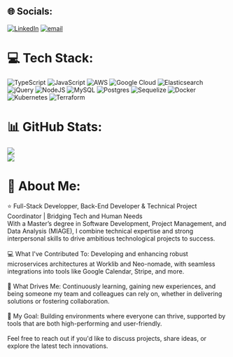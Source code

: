 ## 🌐 Socials:
[![LinkedIn](https://img.shields.io/badge/LinkedIn-%230077B5.svg?logo=linkedin&logoColor=white)](https://linkedin.com/in/www.linkedin.com/in/danny-godet-b92a321a5) [![email](https://img.shields.io/badge/Email-D14836?logo=gmail&logoColor=white)](mailto:danny.g.27@live.fr) 

# 💻 Tech Stack:
![TypeScript](https://img.shields.io/badge/typescript-%23007ACC.svg?style=for-the-badge&logo=typescript&logoColor=white) ![JavaScript](https://img.shields.io/badge/javascript-%23323330.svg?style=for-the-badge&logo=javascript&logoColor=%23F7DF1E) ![AWS](https://img.shields.io/badge/AWS-%23FF9900.svg?style=for-the-badge&logo=amazon-aws&logoColor=white) ![Google Cloud](https://img.shields.io/badge/GoogleCloud-%234285F4.svg?style=for-the-badge&logo=google-cloud&logoColor=white) ![Elasticsearch](https://img.shields.io/badge/elasticsearch-%230377CC.svg?style=for-the-badge&logo=elasticsearch&logoColor=white) ![jQuery](https://img.shields.io/badge/jquery-%230769AD.svg?style=for-the-badge&logo=jquery&logoColor=white) ![NodeJS](https://img.shields.io/badge/node.js-6DA55F?style=for-the-badge&logo=node.js&logoColor=white) ![MySQL](https://img.shields.io/badge/mysql-4479A1.svg?style=for-the-badge&logo=mysql&logoColor=white) ![Postgres](https://img.shields.io/badge/postgres-%23316192.svg?style=for-the-badge&logo=postgresql&logoColor=white) ![Sequelize](https://img.shields.io/badge/Sequelize-52B0E7?style=for-the-badge&logo=Sequelize&logoColor=white) ![Docker](https://img.shields.io/badge/docker-%230db7ed.svg?style=for-the-badge&logo=docker&logoColor=white) ![Kubernetes](https://img.shields.io/badge/kubernetes-%23326ce5.svg?style=for-the-badge&logo=kubernetes&logoColor=white) ![Terraform](https://img.shields.io/badge/terraform-%235835CC.svg?style=for-the-badge&logo=terraform&logoColor=white)
# 📊 GitHub Stats:
![](https://nirzak-streak-stats.vercel.app/?user=danny-gdt&theme=radical&hide_border=false)<br/>
![](https://github-readme-stats.vercel.app/api/top-langs/?username=danny-gdt&theme=radical&hide_border=false&include_all_commits=false&count_private=false&layout=compact)

# 💫 About Me:
⭐️ Full-Stack Developper, Back-End Developer & Technical Project Coordinator | Bridging Tech and Human Needs<br>With a Master’s degree in Software Development, Project Management, and Data Analysis (MIAGE), I combine technical expertise and strong interpersonal skills to drive ambitious technological projects to success.<br><br>💻 What I've Contributed To: Developing and enhancing robust microservices architectures at Worklib and Neo-nomade, with seamless integrations into tools like Google Calendar, Stripe, and more.<br><br>🌱 What Drives Me: Continuously learning, gaining new experiences, and being someone my team and colleagues can rely on, whether in delivering solutions or fostering collaboration.<br><br>🤝 My Goal: Building environments where everyone can thrive, supported by tools that are both high-performing and user-friendly.<br><br>Feel free to reach out if you'd like to discuss projects, share ideas, or explore the latest tech innovations.




<!-- Proudly created with GPRM ( https://gprm.itsvg.in ) -->
